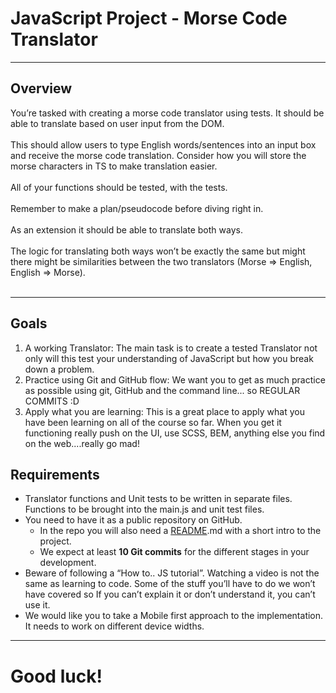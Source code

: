 <!-- _class: lead -->

# JavaScript Project - Morse Code Translator

---

<!-- _class: activity -->

## Overview

You’re tasked with creating a morse code translator using tests. It should be able to translate based on user input from the DOM. <br/><br/>
This should allow users to type English words/sentences into an input box and receive the
morse code translation. Consider how you will store the morse characters in TS to make
translation easier.<br/><br/>
All of your functions should be tested, with the tests.<br/><br/>
Remember to make a plan/pseudocode before diving right in.<br/><br/>
As an extension it should be able to translate both ways.<br/><br/>
The logic for translating both ways won’t be exactly the same but might there might be
similarities between the two translators (Morse => English, English => Morse).<br/><br/>

---

<!-- _class: activity -->

## Goals

1. <span class="underline">A working Translator:</span> The main task is to create a tested Translator not only will this test your understanding of JavaScript but how you break down a problem.
2. <span class="underline">Practice using Git and GitHub flow:</span> We want you to get as much practice as possible using git, GitHub and the command line... so REGULAR COMMITS :D
3. <span class="underline">Apply what you are learning:</span> This is a great place to apply what you have been learning on all of the course so far. When you get it functioning really push on the UI, use SCSS, BEM, anything else you find on the web....really go mad!

## Requirements

- Translator functions and Unit tests to be written in separate files. Functions to be brought into the main.js and unit test files.
- You need to have it as a public repository on GitHub.
  - In the repo you will also need a [README](https://en.wikipedia.org/wiki/README).md with a short intro to the project.
  - We expect at least **10 Git commits** for the different stages in your development.
- Beware of following a “How to.. JS tutorial”. Watching a video is not the same as learning to code. Some of the stuff you’ll have to do we won’t have covered so If you can’t explain it or don’t understand it, you can’t use it.
- We would like you to take a Mobile first approach to the implementation. It needs to work on different device widths.

---

<div class="flex" >

# Good luck!

</div>
